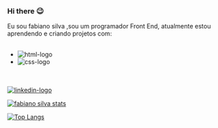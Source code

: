 ### Hi there :wink:

Eu sou fabiano silva ,sou um programador Front End, atualmente estou aprendendo e criando projetos com:
<br>
<br>
- <img src="https://img.shields.io/badge/HTML5-E34F26?style=for-the-badge&logo=html5&logoColor=white" alt="html-logo" />
- <img src="https://img.shields.io/badge/CSS-239120?&style=for-the-badge&logo=css3&logoColor=white" alt="css-logo" />
 <br>
 <br>
<a href="https://www.linkedin.com/in/fabiano-souza-b8890629b"> <img src="https://img.shields.io/badge/LinkedIn-0077B5?style=for-the-badge&logo=linkedin&logoColor=white" alt="linkedin-logo" /> <a/>

  
  <br>




[![fabiano silva stats](https://github-readme-stats.vercel.app/api?username=fabianoSilva13)](https://github.com/anuraghazra/github-readme-stats)


[![Top Langs](https://github-readme-stats.vercel.app/api/top-langs/?username=fabianoSilva13)](https://github.com/anuraghazra/github-readme-stats)












  

